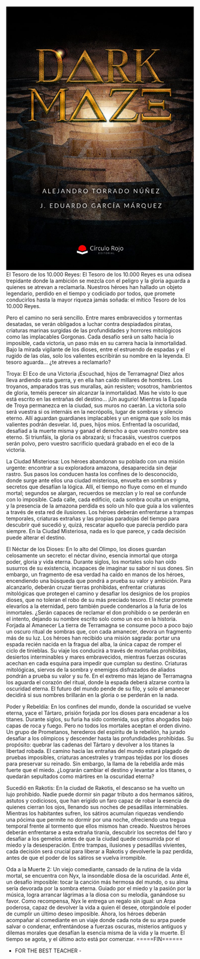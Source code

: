 ![DARK-MAZE](portada.jpg)
El Tesoro de los 10.000 Reyes:
El Tesoro de los 10.000 Reyes es una odisea trepidante donde la ambición se mezcla con el peligro y la gloria aguarda a quienes se atrevan a reclamarla. Nuestros héroes han hallado un objeto legendario, perdido en el tiempo y codiciado por todos, que promete conducirlos hasta la mayor riqueza jamás soñada: el mítico Tesoro de los 10.000 Reyes.

Pero el camino no será sencillo. Entre mares embravecidos y tormentas desatadas, se verán obligados a luchar contra despiadados piratas, criaturas marinas surgidas de las profundidades y horrores mitológicos como las implacables Gorgonas. Cada desafío será un salto hacia lo
imposible, cada victoria, un paso más en su carrera hacia la inmortalidad. Bajo la mirada vigilante de los dioses, entre el estruendo de espadas y el rugido de las olas, solo los valientes escribirán su nombre en la leyenda. El tesoro aguarda… ¿te atreves a
reclamarlo?

Troya: El Eco de una Victoria
¡Escuchad, hijos de Terramagna! Diez años lleva ardiendo esta guerra, y en ella han caído millares de hombres. Los troyanos, amparados tras sus murallas, aún resisten; vosotros, hambrientos de gloria, teméis perecer sin alcanzar la inmortalidad. Mas he visto lo que está escrito en las entrañas del destino…
¡Un augurio! Mientras la Espada de Troya permanezca en la ciudad, sus muros no caerán. La victoria solo será vuestra si os internáis en la necrópolis, lugar de sombras y silencio eterno. Allí aguardan guardianes implacables y un enigma que solo los más valientes podrán desvelar. Id, pues, hijos míos. Enfrentad la oscuridad, desafiad a la muerte misma y ganad el derecho a que vuestro nombre sea eterno. Si triunfáis, la gloria os abrazará; si fracasáis, vuestros cuerpos
serán polvo, pero vuestro sacrificio quedará grabado en el eco de la victoria.

La Ciudad Misteriosa:
Los héroes abandonan su poblado con una misión urgente: encontrar a su exploradora amazona, desaparecida sin dejar rastro. Sus pasos los conducen hasta los confines de lo desconocido, donde surge ante ellos una ciudad misteriosa, envuelta en sombras y secretos que desafían la lógica. Allí, el tiempo no fluye como en el mundo mortal; segundos se alargan, recuerdos se mezclan y lo real se confunde con lo imposible. Cada calle, cada edificio, cada sombra oculta un enigma, y la presencia de la amazona perdida es solo un hilo que guía a los valientes a través de esta red de ilusiones.
Los héroes deberán enfrentarse a trampas temporales, criaturas extrañas y las propias paradojas del tiempo para descubrir qué sucedió y, quizá, rescatar aquello que parecía perdido para siempre. En la Ciudad Misteriosa, nada es lo que parece, y cada decisión puede alterar el destino.

El Néctar de los Dioses: 
En lo alto del Olimpo, los dioses guardan celosamente un secreto: el néctar divino, esencia inmortal que otorga poder, gloria y vida eterna. Durante siglos, los mortales solo han oído susurros de su existencia, incapaces de imaginar su sabor ni sus dones. Sin embargo, un fragmento de esa verdad ha caído en manos de los héroes, encendiendo una búsqueda que pondrá a prueba su valor y ambición.
Para alcanzarlo, deberán cruzar tierras prohibidas, enfrentar criaturas mitológicas que protegen el camino y desafiar los designios de los propios dioses, que no toleran el robo de su más preciado tesoro. El néctar promete elevarlos a la eternidad, pero también puede condenarlos a la furia de los inmortales.
¿Serán capaces de reclamar el don prohibido o se perderán en el intento, dejando su nombre escrito solo como un eco en la historia.
Forjada al Amanecer La tierra de Terramagna se consume poco a poco bajo un oscuro ritual de sombras que, con cada amanecer, devora un fragmento más de su luz. Los héroes han recibido una misión sagrada: portar una espada recién nacida en la fragua del alba, la única capaz de romper el ciclo de tinieblas. Su viaje los conducirá a través de montañas prohibidas, desiertos interminables y mares embravecidos, mientras fuerzas oscuras acechan en cada esquina para impedir que cumplan su destino. Criaturas mitológicas, siervos de la sombra y enemigos disfrazados de aliados pondrán a prueba su valor y su fe.
En el extremo más lejano de Terramagna los aguarda el corazón del ritual, donde la espada deberá alzarse contra la oscuridad eterna. El futuro del mundo pende de su filo, y solo el amanecer decidirá si sus nombres brillarán en la gloria o se perderán en la nada. 

Poder y Rebeldía:
En los confines del mundo, donde la oscuridad se vuelve eterna, yace el Tártaro, prisión forjada por los dioses para encadenar a los titanes. Durante siglos, su furia ha sido contenida, sus gritos ahogados bajo capas de roca y fuego. Pero no todos los mortales aceptan el orden divino.
Un grupo de Prometanos, herederos del espíritu de la rebelión, ha jurado desafiar a los olímpicos y descender hasta las profundidades prohibidas. Su propósito: quebrar las cadenas del Tártaro y devolver a los titanes la libertad robada. El camino hacia las entrañas del mundo estará plagado de pruebas imposibles, criaturas ancestrales y trampas tejidas por los dioses para preservar su reinado. Sin embargo, la llama
de la rebeldía arde más fuerte que el miedo. ¿Lograrán cambiar el destino y levantar a los titanes, o quedarán sepultados como mártires en la oscuridad eterna?

Sucedió en Rakotis:
En la ciudad de Rakotis, el descanso se ha vuelto un lujo prohibido. Nadie puede dormir sin pagar tributo a dos hermanos sátiros, astutos y codiciosos, que han erigido un faro capaz de robar la esencia de quienes cierran los ojos, llenando sus noches de pesadillas interminables. Mientras los habitantes sufren, los sátiros acumulan riquezas vendiendo una pócima que permite no dormir por una noche, ofreciendo una tregua temporal frente al tormento que ellos
mismos han creado. Nuestros héroes deberán enfrentarse a esta extraña tiranía, descubrir los secretos del faro y desafiar a los gemelos antes de que la ciudad quede consumida por el miedo y la desesperación. Entre trampas, ilusiones y pesadillas vivientes, cada decisión será crucial para liberar a Rakotis y devolverle la paz perdida, antes de que el poder de los sátiros se vuelva irrompible.

Oda a la Muerte 2:
Un viejo comediante, cansado de la rutina de la vida mortal, se encuentra con Nyx, la insondable diosa de la oscuridad. Ante él, un desafío imposible: tocar la canción más hermosa del mundo, o su alma sería devorada por la sombra eterna. Guiado por el miedo y la pasión por la música, logra arrancar lágrimas a la diosa con su melodía, ganándose su favor. Como recompensa, Nyx le entrega un regalo sin igual: un Arpa poderosa, capaz de devolver la vida a quien él desee, otorgándole el poder de cumplir un último deseo imposible.
Ahora, los héroes deberán acompañar al comediante en un viaje donde cada nota de su arpa puede salvar o condenar, enfrentándose a fuerzas oscuras, misterios antiguos y dilemas morales que desafían la esencia misma de la vida y la muerte. El tiempo se agota, y el último acto está por comenzar.
=====FIN======

- FOR THE BEST TEACHER -